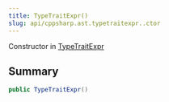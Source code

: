 ```yaml
---
title: TypeTraitExpr()
slug: api/cppsharp.ast.typetraitexpr..ctor
---
```

Constructor in [TypeTraitExpr](/api/cppsharp/ast/typetraitexpr)

## Summary



```csharp
public TypeTraitExpr()
```

